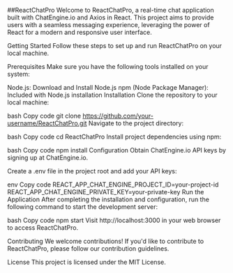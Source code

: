 ##ReactChatPro
Welcome to ReactChatPro, a real-time chat application built with ChatEngine.io and Axios in React. This project aims to provide users with a seamless messaging experience, leveraging the power of React for a modern and responsive user interface.

Getting Started
Follow these steps to set up and run ReactChatPro on your local machine.

Prerequisites
Make sure you have the following tools installed on your system:

Node.js: Download and Install Node.js
npm (Node Package Manager): Included with Node.js installation
Installation
Clone the repository to your local machine:

bash
Copy code
git clone https://github.com/your-username/ReactChatPro.git
Navigate to the project directory:

bash
Copy code
cd ReactChatPro
Install project dependencies using npm:

bash
Copy code
npm install
Configuration
Obtain ChatEngine.io API keys by signing up at ChatEngine.io.

Create a .env file in the project root and add your API keys:

env
Copy code
REACT_APP_CHAT_ENGINE_PROJECT_ID=your-project-id
REACT_APP_CHAT_ENGINE_PRIVATE_KEY=your-private-key
Run the Application
After completing the installation and configuration, run the following command to start the development server:

bash
Copy code
npm start
Visit http://localhost:3000 in your web browser to access ReactChatPro.

Contributing
We welcome contributions! If you'd like to contribute to ReactChatPro, please follow our contribution guidelines.

License
This project is licensed under the MIT License.


